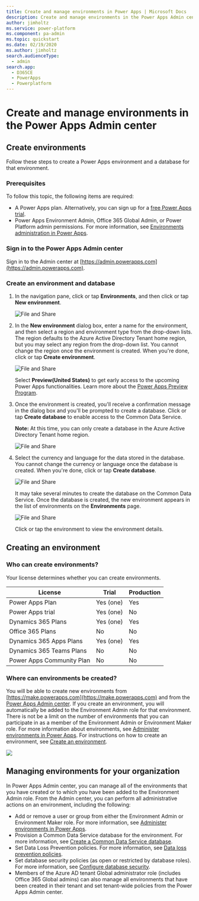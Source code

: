 ```yaml
---
title: Create and manage environments in Power Apps | Microsoft Docs
description: Create and manage environments in the Power Apps Admin center
author: jimholtz
ms.service: power-platform
ms.component: pa-admin
ms.topic: quickstart
ms.date: 02/19/2020
ms.author: jimholtz
search.audienceType: 
  - admin
search.app: 
  - D365CE
  - PowerApps
  - Powerplatform
---
```


# Create and manage environments in the Power Apps Admin center

## Create environments

Follow these steps to create a Power Apps environment and a database for that environment.

### Prerequisites
 To follow this topic, the following items are required:
 - A Power Apps plan. Alternatively, you can sign up for a [free Power Apps trial](https://make.powerapps.com/signup).
 - Power Apps Environment Admin, Office 365 Global Admin, or Power Platform admin permissions. For more information, see [Environments administration in Power Apps](environments-administration.md).

### Sign in to the Power Apps Admin center
Sign in to the Admin center at [https://admin.powerapps.com](https://admin.powerapps.com).

### Create an environment and database
1. In the navigation pane, click or tap **Environments**, and then click or tap **New environment**.

    ![File and Share](./media/create-environment/new-environment.png)
2. In the **New environment** dialog box, enter a name for the environment, and then select a region and environment type from the drop-down lists. The region  defaults to the Azure Active Directory Tenant home region, but you may select any region from the drop-down list. You cannot change the region once the environment is created. When you're done, click or tap **Create environment**.

    ![File and Share](./media/create-environment/new-environment-dialog.png)

    Select **Preview(United States)** to get early access to the upcoming Power Apps functionalities. Learn more about the [Power Apps Preview Program](preview-environments.md).
3. Once the environment is created, you'll receive a confirmation message in the dialog box and you'll be prompted to create a database. Click or tap **Create database** to enable access to the Common Data Service.

    **Note:** At this time, you can only create a database in the Azure Active Directory Tenant home region.

    ![File and Share](./media/create-environment/create-database-dialog.png)
4. Select the currency and language for the data stored in the database. You cannot change the currency or language once the database is created. When you're done, click or tap **Create database**.

    ![File and Share](./media/create-environment/create-database-dialog2.png)

    It may take several minutes to create the database on the Common Data Service. Once the database is created, the new environment appears in the list of environments on the **Environments** page.

    ![File and Share](./media/create-environment/new-environment-created.png)

    Click or tap the environment to view the environment details.

## Creating an environment

### Who can create environments?
Your license determines whether you can create environments.

| License | Trial | Production |
| --- | --- | --- |
| Power Apps Plan |Yes (one)| Yes |
| Power Apps trial |Yes (one)| No |
| Dynamics 365 Plans |Yes (one)| Yes |
| Office 365 Plans |No | No |
| Dynamics 365 Apps Plans |Yes (one)| Yes |
| Dynamics 365 Teams Plans   |No | No |
| Power Apps Community Plan   |No | No |

### Where can environments be created?
You will be able to create new environments from [https://make.powerapps.com](https://make.powerapps.com) and from the [Power Apps Admin center](https://admin.powerapps.com). If you create an environment, you will automatically be added to the Environment Admin role for that environment. There is not be a limit on the number of environments that you can participate in as a member of the Environment Admin or Environment Maker role. For more information about environments, see [Administer environments in Power Apps](environments-administration.md). For instructions on how to create an environment, see [Create an environment](create-environment.md).

![](./media/environments-overview/CreateEnvironmentDialog-New.png)

## Managing environments for your organization
In Power Apps Admin center,  you can manage all of the environments that you have created or to which you have been added to the Environment Admin role. From the Admin center, you can perform all administrative actions on an environment, including the following:

* Add or remove a user or group from either the Environment Admin or Environment Maker role.  For more information, see [Administer environments in Power Apps](environments-administration.md).
* Provision a Common Data Service database for the environment. For more information, see [Create a Common Data Service database](create-database.md).
* Set Data Loss Prevention policies. For more information, see [Data loss prevention policies](prevent-data-loss.md).
* Set database security policies (as open or restricted by database roles). For more information, see [Configure database security](database-security.md).
* Members of the Azure AD tenant Global administrator role (includes Office 365 Global admins) can also manage all environments that have been created in their tenant and set tenant-wide policies from the Power Apps Admin center.